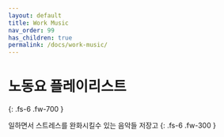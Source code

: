 ```yaml
---
layout: default
title: Work Music
nav_order: 99
has_children: true
permalink: /docs/work-music/
---
```


# 노동요 플레이리스트
{: .fs-6 .fw-700 }

일하면서 스트레스를 완화시킬수 있는 음악들 저장고
{: .fs-6 .fw-300 }


